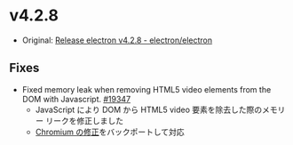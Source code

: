 # v4.2.8

- Original: [Release electron v4.2.8 - electron/electron](https://github.com/electron/electron/releases/tag/v4.2.8)

## Fixes

- Fixed memory leak when removing HTML5 video elements from the DOM with Javascript. [#19347](https://github.com/electron/electron/pull/19347)
  - JavaScript により DOM から HTML5 video 要素を除去した際のメモリー リークを修正しました
  - [Chromium の修正](https://chromium-review.googlesource.com/c/chromium/src/+/1677053)をバックポートして対応
